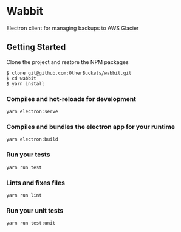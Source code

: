 # Wabbit
Electron client for managing backups to AWS Glacier

## Getting Started
Clone the project and restore the NPM packages
```
$ clone git@github.com:OtherBuckets/wabbit.git
$ cd wabbit
$ yarn install
```

### Compiles and hot-reloads for development
```
yarn electron:serve
```

### Compiles and bundles the electron app for your runtime
```
yarn electron:build
```

### Run your tests
```
yarn run test
```

### Lints and fixes files
```
yarn run lint
```

### Run your unit tests
```
yarn run test:unit
```
